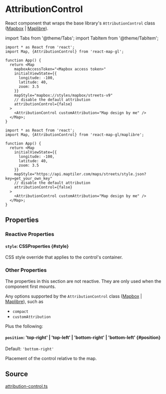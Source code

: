 # AttributionControl

React component that wraps the base library's `AttributionControl` class ([Mapbox](https://docs.mapbox.com/mapbox-gl-js/api/markers/#attributioncontrol) | [Maplibre](https://maplibre.org/maplibre-gl-js/docs/API/classes/AttributionControl/)).


import Tabs from '@theme/Tabs';
import TabItem from '@theme/TabItem';

<Tabs groupId="map-library">
  <TabItem value="mapbox" label="Mapbox">

```tsx
import * as React from 'react';
import Map, {AttributionControl} from 'react-map-gl';

function App() {
  return <Map
    mapboxAccessToken="<Mapbox access token>"
    initialViewState={{
      longitude: -100,
      latitude: 40,
      zoom: 3.5
    }}
    mapStyle="mapbox://styles/mapbox/streets-v9"
    // disable the default attribution
    attributionControl={false}
  >
    <AttributionControl customAttribution="Map design by me" />
  </Map>;
}
```

  </TabItem>
  <TabItem value="maplibre" label="Maplibre">

```tsx
import * as React from 'react';
import Map, {AttributionControl} from 'react-map-gl/maplibre';

function App() {
  return <Map
    initialViewState={{
      longitude: -100,
      latitude: 40,
      zoom: 3.5
    }}
    mapStyle="https://api.maptiler.com/maps/streets/style.json?key=get_your_own_key"
    // disable the default attribution
    attributionControl={false}
  >
    <AttributionControl customAttribution="Map design by me" />
  </Map>;
}
```

  </TabItem>
</Tabs>

## Properties

### Reactive Properties

#### `style`: CSSProperties {#style}

CSS style override that applies to the control's container.

### Other Properties

The properties in this section are not reactive. They are only used when the component first mounts.

Any options supported by the `AttributionControl` class ([Mapbox](https://docs.mapbox.com/mapbox-gl-js/api/markers/#attributioncontrol) | [Maplibre](https://maplibre.org/maplibre-gl-js/docs/API/classes/AttributionControl/)), such as

- `compact`
- `customAttribution`

Plus the following:

#### `position`: 'top-right' | 'top-left' | 'bottom-right' | 'bottom-left' {#position}

Default: `'bottom-right'`

Placement of the control relative to the map.


## Source

[attribution-control.ts](https://github.com/visgl/react-map-gl/tree/7.1-release/src/components/attribution-control.ts)
